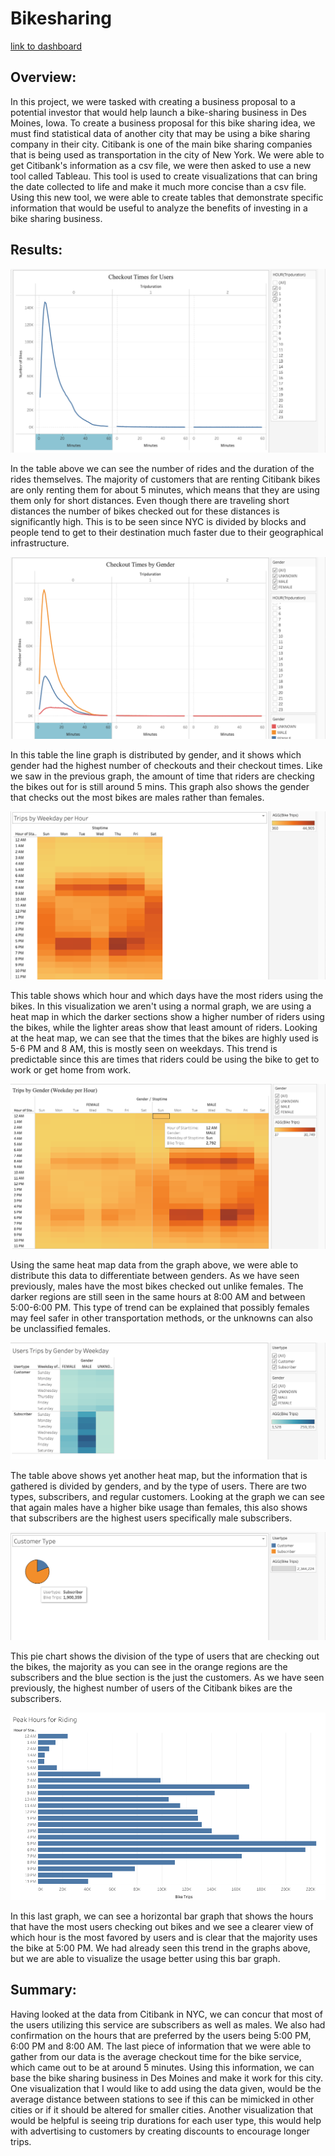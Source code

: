 # Bikesharing
[link to dashboard](https://public.tableau.com/app/profile/maria2059/viz/NYC_CITIBIKE_CHALLENGE/Story1)
## Overview:


In this project, we were tasked with creating a business proposal to a potential investor that would help launch a bike-sharing business in Des Moines, Iowa. To create a business proposal for this bike sharing idea, we must find statistical data of another city that may be using a bike sharing company in their city. Citibank is one of the main bike sharing companies that is being used as transportation in the city of New York. We were able to get Citibank's information as a csv file, we were then asked to use a new tool called Tableau. This tool is used to create visualizations that can bring the date collected to life and make it much more concise than a csv file. Using this new tool, we were able to create tables that demonstrate specific information that would be useful to analyze the benefits of investing in a bike sharing business. 

## Results:

![checked_out_bikes](https://github.com/Mparra14/Bikesharing/blob/main/Resources/Checkout%20time%20.png)

In the table above we can see the number of rides and the duration of the rides themselves. The majority of customers that are renting Citibank bikes are only renting them for about 5 minutes, which means that they are using them only for short distances. Even though there are traveling short distances the number of bikes checked out for these distances is significantly high. This is to be seen since NYC is divided by blocks and people tend to get to their destination much faster due to their geographical infrastructure. 

![checked_out_bikes_by gender](https://github.com/Mparra14/Bikesharing/blob/main/Resources/checkout%20time%20by%20gender.png)

In this table the line graph is distributed by gender, and it shows which gender had the highest number of checkouts and their checkout times. Like we saw in the previous graph, the amount of time that riders are checking the bikes out for is still around 5 mins. This graph also shows the gender that checks out the most bikes are males rather than females. 

![trips_by_weekday](https://github.com/Mparra14/Bikesharing/blob/main/Resources/Trips%20by%20weekday%20.png)

This table shows which hour and which days have the most riders using the bikes. In this visualization we aren't using a normal graph, we are using a heat map in which the darker sections show a higher number of riders using the bikes, while the lighter areas show that least amount of riders. Looking at the heat map, we can see that the times that the bikes are highly used is 5-6 PM and 8 AM, this is mostly seen on weekdays. This trend is predictable since this are times that riders could be using the bike to get to work or get home from work. 

![Trips_by_gender](https://github.com/Mparra14/Bikesharing/blob/main/Resources/trips%20by%20weekday%20by%20gender%20.png)

Using the same heat map data from the graph above, we were able to distribute this data to differentiate between genders. As we have seen previously, males have the most bikes checked out unlike females. The darker regions are still seen in the same hours at 8:00 AM and between 5:00-6:00 PM. This type of trend can be explained that possibly females may feel safer in other transportation methods, or the unknowns can also be unclassified females. 

![user_trips_by_genders](https://github.com/Mparra14/Bikesharing/blob/main/Resources/User%20types%20by%20weekday.png)

The table above shows yet another heat map, but the information that is gathered is divided by genders, and by the type of users. There are two types, subscribers, and regular customers. Looking at the graph we can see that again males have a higher bike usage than females, this also shows that subscribers are the highest users specifically male subscribers. 

![user_types](https://github.com/Mparra14/Bikesharing/blob/main/Resources/customers.png)

This pie chart shows the division of the type of users that are checking out the bikes, the majority as you can see in the orange regions are the subscribers and the blue section is the just the customers. As we have seen previously, the highest number of users of the Citibank bikes are the subscribers. 

![peak_hours](https://github.com/Mparra14/Bikesharing/blob/main/Resources/peak%20hours.png)

In this last graph, we can see a horizontal bar graph that shows the hours that have the most users checking out bikes and we see a clearer view of which hour is the most favored by users and is clear that the majority uses the bike at 5:00 PM. We had already seen this trend in the graphs above, but we are able to visualize the usage better using this bar graph.


## Summary: 

Having looked at the data from Citibank in NYC, we can concur that most of the users utilizing this service are subscribers as well as males. We also had confirmation on the hours that are preferred by the users being 5:00 PM, 6:00 PM and 8:00 AM. The last piece of information that we were able to gather from our data is the average checkout time for the bike service, which came out to be at around 5 minutes. Using this information, we can base the bike sharing business in Des Moines and make it work for this city. One visualization that I would like to add using the data given, would be the average distance between stations to see if this can be mimicked in other cities or if it should be altered for smaller cities. Another visualization that would be helpful is seeing trip durations for each user type, this would help with advertising to customers by creating discounts to encourage longer trips.

